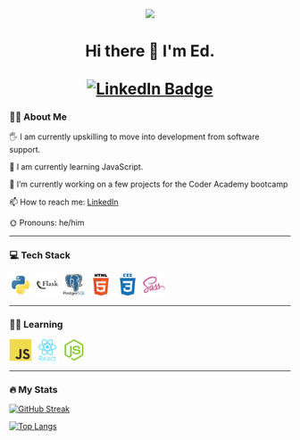 <div id="header" align="center">
  <a href="#"><img src="https://media.giphy.com/media/h408T6Y5GfmXBKW62l/giphy.gif" width="150"/></a>
  <h1> 
    Hi there 👋 I'm Ed.
    <br></br>
    <div id="badges">
      <a href="https://www.linkedin.com/in/edward-dougherty-998ab21b3/">
        <img src="https://img.shields.io/badge/LinkedIn-blue?style=for-the-badge&logo=linkedin&logoColor=white" alt="LinkedIn Badge"/>
      </a>
    </div>
  </h1>
</div>

### :technologist: About Me 

:raised_hand_with_fingers_splayed: I am currently upskilling to move into development from software support.

:telescope: I am currently learning JavaScript. 

:seedling: I’m currently working on a few projects for the Coder Academy bootcamp

:mailbox: How to reach me: <a href="https://www.linkedin.com/in/edward-dougherty-998ab21b3/">LinkedIn</a>

:sun_with_face: Pronouns: he/him

---

### :computer: Tech Stack 

<div>
  <a href="#"><img src="https://github.com/devicons/devicon/blob/master/icons/python/python-original.svg" title="Python" alt="Python" width="40" height="40"/></a>&nbsp;
  <a href="#"><img src="https://github.com/devicons/devicon/blob/master/icons/flask/flask-original-wordmark.svg" title="Flask" alt="Flask" width="40" height="40"/></a>&nbsp;
  <a href="#"><img src="https://github.com/devicons/devicon/blob/master/icons/postgresql/postgresql-original-wordmark.svg" title="PostgreSQL"  alt="PostgreSQL" width="40" height="40"/></a>&nbsp;
  <a href="#"><img src="https://github.com/devicons/devicon/blob/master/icons/html5/html5-original-wordmark.svg" title="HTML5" alt="HTML" width="40" height="40"/></a>&nbsp;
  <a href="#"><img src="https://github.com/devicons/devicon/blob/master/icons/css3/css3-plain-wordmark.svg"  title="CSS3" alt="CSS" width="40" height="40"/></a>&nbsp;
  <a href="#"><img src="https://github.com/devicons/devicon/blob/master/icons/sass/sass-original.svg" title="Sass" alt="Sass" width="40" height="40"/></a>&nbsp;
</div>

---

### :teacher: Learning 

<div>
  <a href="#"><img src="https://github.com/devicons/devicon/blob/master/icons/javascript/javascript-original.svg" title="JavaScript" alt="JavaScript" width="40" height="40"/></a>&nbsp;
  <a href="#"><img src="https://github.com/devicons/devicon/blob/master/icons/react/react-original-wordmark.svg" title="React" alt="React" width="40" height="40"/></a>&nbsp;
  <a href="#"><img src="https://github.com/devicons/devicon/blob/master/icons/nodejs/nodejs-original.svg" title="NodeJS" alt="NodeJS" width="40" height="40"/></a>&nbsp;
</div>

---

### :fire: My Stats

[![GitHub Streak](https://streak-stats.demolab.com?user=tatermysalad&theme=dark&border_radius=4)](#)

[![Top Langs](https://github-readme-stats-me1xryjd3-tatermysalad.vercel.app/api/top-langs/?username=tatermysalad&layout=compact&theme=dark)](#)
